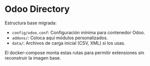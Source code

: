 # Odoo Directory

Estructura base migrada:

- `config/odoo.conf`: Configuración mínima para contenedor Odoo.
- `addons/`: Coloca aquí módulos personalizados.
- `data/`: Archivos de carga inicial (CSV, XML) si los usas.

El docker-compose monta estas rutas para permitir extensiones sin reconstruir la imagen base.
